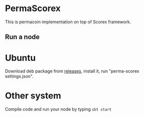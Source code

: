 # PermaScorex

This is permacoin implementation on top of Scorex framework.


## Run a node
# Ubuntu

Download deb package from [releases](https://github.com/ScorexProject/PermaScorex/releases), install it, run "perma-scorex settings.json".

# Other system

Compile code and run your node by typing `sbt start` 